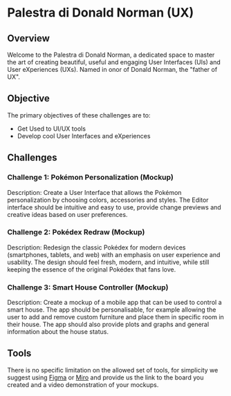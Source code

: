 # Palestra di Donald Norman (UX)

## Overview
Welcome to the Palestra di Donald Norman, a dedicated space to master the art of creating beautiful, useful and engaging User Interfaces (UIs) and User eXperiences (UXs). Named in onor of Donald Norman, the "father of UX".

## Objective
The primary objectives of these challenges are to:
- Get Used to UI/UX tools
- Develop cool User Interfaces and eXperiences

## Challenges
### Challenge 1: Pokémon Personalization (Mockup)
Description: Create a User Interface that allows the Pokémon personalization by choosing colors, accessories and styles. 
The Editor interface should be intuitive and easy to use, provide change previews and creative ideas based on user preferences.

### Challenge 2: Pokédex Redraw (Mockup)
Description: Redesign the classic Pokédex for modern devices (smartphones, tablets, and web) with an emphasis on user experience and usability. 
The design should feel fresh, modern, and intuitive, while still keeping the essence of the original Pokédex that fans love.

### Challenge 3: Smart House Controller (Mockup)
Description: Create a mockup of a mobile app that can be used to control a smart house. The app should be personalisable, for example allowing the user to add and remove custom furniture and place them in specific room in their house. The app should also provide plots and graphs and general information about the house status.

## Tools
There is no specific limitation on the allowed set of tools, for simplicity we suggest using [Figma](https://www.figma.com/) or [Miro](https://miro.com/it/) and provide us the link to the board you created and a video demonstration of your mockups.
